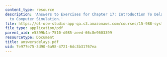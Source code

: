 ```yaml
---
content_type: resource
description: 'Answers to Exercises for Chapter 17: Introduction To Delays from Introduction
  to Computer Simulation.'
file: https://ol-ocw-studio-app-qa.s3.amazonaws.com/courses/15-988-system-dynamics-self-study-fall-1998-spring-1999/7e977e753d906a9847216dc3b31767ea_answersdelays.pdf
file_type: application/pdf
parent_uid: e5399b4a-7510-d085-aeed-66c8e9603399
resourcetype: Document
title: answersdelays.pdf
uid: 7e977e75-3d90-6a98-4721-6dc3b31767ea
---
```

